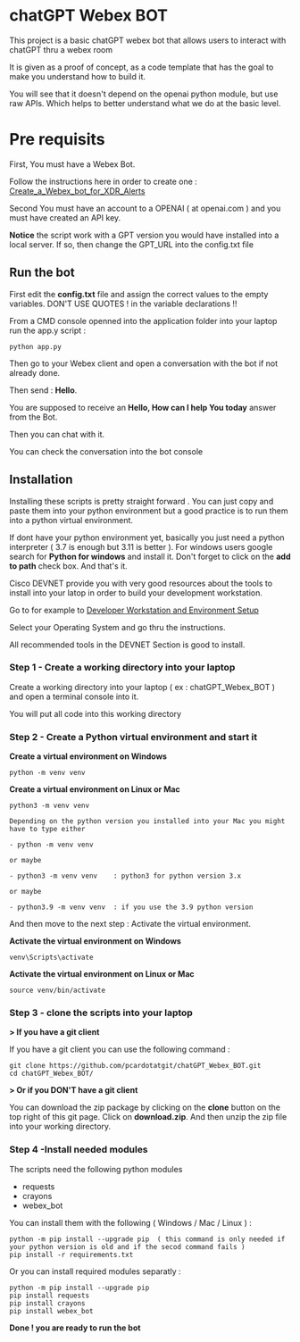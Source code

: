 # chatGPT Webex BOT 

This project is a basic chatGPT webex bot that allows users to interact with chatGPT thru a webex room

It is given as a proof of concept, as a code template that has the goal to make you understand how to build it.

You will see that it doesn't depend on the openai python module, but use raw APIs. Which helps to better understand what we do at the basic level.

# Pre requisits

First, You must have a Webex Bot.

Follow the instructions here in order to create one : [Create_a_Webex_bot_for_XDR_Alerts](https://github.com/pcardotatgit/Create_a_Webex_bot_for_XDR_Alerts)

Second You must have an account to a OPENAI ( at openai.com ) and you must have created an API key.

**Notice** the script work with a GPT version you would have installed into a local server. If so, then change the GPT_URL into the config.txt file

## Run the bot

First edit the **config.txt** file and assign the correct values to the empty variables.  DON'T USE QUOTES ! in the variable declarations !!

From a CMD console openned into the application folder into your laptop run the app.y script :

    python app.py

Then go to your Webex client and open a conversation with the bot if not already done.

Then send : **Hello**.

You are supposed to receive an **Hello, How can I help You today** answer from the Bot.

Then you can chat with it.

You can check the conversation into the bot console


## Installation

Installing these scripts is pretty straight forward . You can just copy  and paste them into your python environment but a good practice is to run them into a python virtual environment.

If dont have your python environment yet, basically you just need a python interpreter ( 3.7 is enough but 3.11 is better ). For windows users google search for **Python for windows** and install it. Don't forget to click on the **add to path** check box. And that's it.

Cisco DEVNET provide you with very good resources about the tools to install into your latop in order to build your development workstation.

Go to for example to [ Developer Workstation and Environment Setup ](https://developer.cisco.com/learning/tracks/devnet-express-security-v1-1/dev-setup/)

Select your Operating System and go thru the instructions.

All recommended tools in the DEVNET Section is good to install.

### Step 1 - Create a working directory into your laptop

Create a working directory into your laptop ( ex : chatGPT_Webex_BOT ) and open a terminal console into it. 

You will put all code into this working directory

### Step 2 - Create a Python virtual environment and start it

**Create a virtual environment on Windows**

	python -m venv venv 
    
**Create a virtual environment on Linux or Mac**

	python3 -m venv venv

    Depending on the python version you installed into your Mac you might have to type either 

    - python -m venv venv

    or maybe

    - python3 -m venv venv    : python3 for python version 3.x  

    or maybe 

    - python3.9 -m venv venv  : if you use the 3.9 python version

And then move to the next step : Activate the virtual environment.

**Activate the virtual environment on Windows**

	venv\Scripts\activate
    
**Activate the virtual environment on Linux or Mac**

	source venv/bin/activate    

### Step 3 - clone the scripts into your laptop

**> If you have a git client** 

If you have a git client you can use the following command :

	git clone https://github.com/pcardotatgit/chatGPT_Webex_BOT.git
	cd chatGPT_Webex_BOT/

**> Or if you DON'T have a git client** 

You can download the zip package by clicking on the **clone** button on the top right of this git page. Click on **download.zip**. And then unzip the zip file into your working directory. 

### Step 4 -Install needed modules

The scripts need the following python modules

- requests
- crayons
- webex_bot

You can install them with the following  ( Windows / Mac / Linux ) :
	
	python -m pip install --upgrade pip  ( this command is only needed if your python version is old and if the secod command fails )
	pip install -r requirements.txt

Or you can install required modules separatly :
	
	python -m pip install --upgrade pip
	pip install requests
	pip install crayons
	pip install webex_bot

**Done ! you are ready to run the bot**

